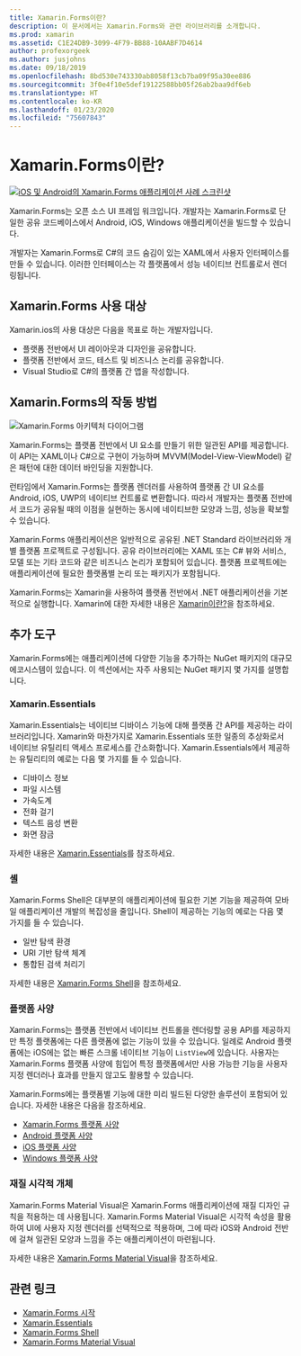 ```yaml
---
title: Xamarin.Forms이란?
description: 이 문서에서는 Xamarin.Forms와 관련 라이브러리를 소개합니다.
ms.prod: xamarin
ms.assetid: C1E24DB9-3099-4F79-BB88-10AABF7D4614
author: profexorgeek
ms.author: jusjohns
ms.date: 09/18/2019
ms.openlocfilehash: 8bd530e743330ab8058f13cb7ba09f95a30ee886
ms.sourcegitcommit: 3f0e4f10e5def19122588bb05f26ab2baa9df6eb
ms.translationtype: HT
ms.contentlocale: ko-KR
ms.lasthandoff: 01/23/2020
ms.locfileid: "75607843"
---
```

# <a name="what-is-xamarinforms"></a>Xamarin.Forms이란?

[![iOS 및 Android의 Xamarin.Forms 애플리케이션 사례 스크린샷](what-is-xamarin-forms-images/xamarin-forms-app-cropped.png)](what-is-xamarin-forms-images/xamarin-forms-app.png#lightbox)

Xamarin.Forms는 오픈 소스 UI 프레임 워크입니다. 개발자는 Xamarin.Forms로 단일한 공유 코드베이스에서 Android, iOS, Windows 애플리케이션을 빌드할 수 있습니다.

개발자는 Xamarin.Forms로 C#의 코드 숨김이 있는 XAML에서 사용자 인터페이스를 만들 수 있습니다. 이러한 인터페이스는 각 플랫폼에서 성능 네이티브 컨트롤로서 렌더링됩니다.

## <a name="who-xamarinforms-is-for"></a>Xamarin.Forms 사용 대상

Xamarin.ios의 사용 대상은 다음을 목표로 하는 개발자입니다.

- 플랫폼 전반에서 UI 레이아웃과 디자인을 공유합니다.
- 플랫폼 전반에서 코드, 테스트 및 비즈니스 논리를 공유합니다.
- Visual Studio로 C#의 플랫폼 간 앱을 작성합니다.

## <a name="how-xamarinforms-works"></a>Xamarin.Forms의 작동 방법

![Xamarin.Forms 아키텍처 다이어그램](what-is-xamarin-forms-images/xamarin-forms-architecture.png)

Xamarin.Forms는 플랫폼 전반에서 UI 요소를 만들기 위한 일관된 API를 제공합니다. 이 API는 XAML이나 C#으로 구현이 가능하며 MVVM(Model-View-ViewModel) 같은 패턴에 대한 데이터 바인딩을 지원합니다.

런타임에서 Xamarin.Forms는 플랫폼 렌더러를 사용하여 플랫폼 간 UI 요소를 Android, iOS, UWP의 네이티브 컨트롤로 변환합니다. 따라서 개발자는 플랫폼 전반에서 코드가 공유될 때의 이점을 실현하는 동시에 네이티브한 모양과 느낌, 성능을 확보할 수 있습니다.

Xamarin.Forms 애플리케이션은 일반적으로 공유된 .NET Standard 라이브러리와 개별 플랫폼 프로젝트로 구성됩니다. 공유 라이브러리에는 XAML 또는 C# 뷰와 서비스, 모델 또는 기타 코드와 같은 비즈니스 논리가 포함되어 있습니다. 플랫폼 프로젝트에는 애플리케이션에 필요한 플랫폼별 논리 또는 패키지가 포함됩니다.

Xamarin.Forms는 Xamarin을 사용하여 플랫폼 전반에서 .NET 애플리케이션을 기본적으로 실행합니다. Xamarin에 대한 자세한 내용은 [Xamarin이란?](~/get-started/what-is-xamarin.md)을 참조하세요.

## <a name="additional-tools"></a>추가 도구

Xamarin.Forms에는 애플리케이션에 다양한 기능을 추가하는 NuGet 패키지의 대규모 에코시스템이 있습니다. 이 섹션에서는 자주 사용되는 NuGet 패키지 몇 가지를 설명합니다.

### <a name="xamarinessentials"></a>Xamarin.Essentials

Xamarin.Essentials는 네이티브 디바이스 기능에 대해 플랫폼 간 API를 제공하는 라이브러리입니다. Xamarin와 마찬가지로 Xamarin.Essentials 또한 일종의 추상화로서 네이티브 유틸리티 액세스 프로세스를 간소화합니다. Xamarin.Essentials에서 제공하는 유틸리티의 예로는 다음 몇 가지를 들 수 있습니다.

- 디바이스 정보
- 파일 시스템
- 가속도계
- 전화 걸기
- 텍스트 음성 변환
- 화면 잠금

자세한 내용은 [Xamarin.Essentials](~/essentials/index.md)를 참조하세요.

### <a name="shell"></a>셸

Xamarin.Forms Shell은 대부분의 애플리케이션에 필요한 기본 기능을 제공하여 모바일 애플리케이션 개발의 복잡성을 줄입니다. Shell이 제공하는 기능의 예로는 다음 몇 가지를 들 수 있습니다.

- 일반 탐색 환경
- URI 기반 탐색 체계
- 통합된 검색 처리기

자세한 내용은 [Xamarin.Forms Shell](~/xamarin-forms/app-fundamentals/shell/index.md)을 참조하세요.

### <a name="platform-specifics"></a>플랫폼 사양

Xamarin.Forms는 플랫폼 전반에서 네이티브 컨트롤을 렌더링할 공용 API를 제공하지만 특정 플랫폼에는 다른 플랫폼에 없는 기능이 있을 수 있습니다. 일례로 Android 플랫폼에는 iOS에는 없는 빠른 스크롤 네이티브 기능이 `ListView`에 있습니다. 사용자는 Xamarin.Forms 플랫폼 사양에 힘입어 특정 플랫폼에서만 사용 가능한 기능을 사용자 지정 렌더러나 효과를 만들지 않고도 활용할 수 있습니다.

Xamarin.Forms에는 플랫폼별 기능에 대한 미리 빌드된 다양한 솔루션이 포함되어 있습니다. 자세한 내용은 다음을 참조하세요.

- [Xamarin.Forms 플랫폼 사양](~/xamarin-forms/platform/platform-specifics/index.md)
- [Android 플랫폼 사양](~/xamarin-forms/platform/android/index.md)
- [iOS 플랫폼 사양](~/xamarin-forms/platform/ios/index.md)
- [Windows 플랫폼 사양](~/xamarin-forms/platform/windows/index.md)

### <a name="material-visual"></a>재질 시각적 개체

Xamarin.Forms Material Visual은 Xamarin.Forms 애플리케이션에 재질 디자인 규칙을 적용하는 데 사용됩니다. Xamarin.Forms Material Visual은 시각적 속성을 활용하여 UI에 사용자 지정 렌더러를 선택적으로 적용하며, 그에 따라 iOS와 Android 전반에 걸쳐 일관된 모양과 느낌을 주는 애플리케이션이 마련됩니다.

자세한 내용은 [Xamarin.Forms Material Visual](~/xamarin-forms/user-interface/visual/material-visual.md)을 참조하세요.

## <a name="related-links"></a>관련 링크

- [Xamarin.Forms 시작](~/xamarin-forms/index.yml)
- [Xamarin.Essentials](~/essentials/index.md)
- [Xamarin.Forms Shell](~/xamarin-forms/app-fundamentals/shell/index.md)
- [Xamarin.Forms Material Visual](~/xamarin-forms/user-interface/visual/material-visual.md)
